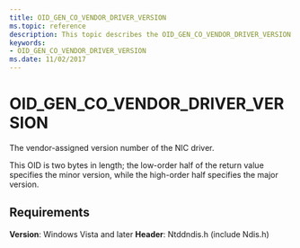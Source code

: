 ```yaml
---
title: OID_GEN_CO_VENDOR_DRIVER_VERSION
ms.topic: reference
description: This topic describes the OID_GEN_CO_VENDOR_DRIVER_VERSION object identifier (OID).
keywords:
- OID_GEN_CO_VENDOR_DRIVER_VERSION
ms.date: 11/02/2017
---
```


# OID_GEN_CO_VENDOR_DRIVER_VERSION

The vendor-assigned version number of the NIC driver.

This OID is two bytes in length; the low-order half of the return value specifies the minor version, while the high-order half specifies the major version.

## Requirements

**Version**: Windows Vista and later
**Header**: Ntddndis.h (include Ndis.h)

